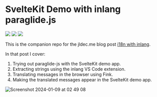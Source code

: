 # SvelteKit Demo with inlang paraglide.js

[![](https://img.shields.io/badge/Open_in-SvelteLab-black?logo=svelte&color=%23FF3E00)](https://www.sveltelab.dev/?provider=github&owner=jldec&repo=paraglide&branch=main&path=)
[![](https://img.shields.io/badge/Open_in-CodeSandbox-black?logo=codesandbox&color=%23151515)](https://codesandbox.io/p/sandbox/github/jldec/paraglide/tree/main)
[![](https://img.shields.io/badge/Open_in-StackBlitz-black?logo=stackblitz&color=%231269D3)](https://stackblitz.com/github.com/jldec/paraglide/tree/main)

This is the companion repo for the jldec.me blog post [i18n with inlang](https://jldec.me/blog/getting-started-i18n-with-paraglide-and-fink).

In that post I cover:
  1. Trying out paraglide-js with the SvelteKit demo app.
  2. Extracting strings using the inlang VS Code extension.
  3. Translating messages in the browser using Fink.
  4. Making the translated messages appear in the SvelteKit demo app.


![Screenshot 2024-01-09 at 02 49 08](https://github.com/jldec/paraglide/assets/849592/85bbbb89-4fea-4811-9db4-f38c355d05fb)
